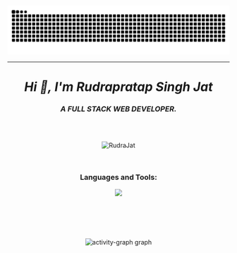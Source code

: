 <!-- Snake Eating Contribution Stat -->
<div>
<img src="https://raw.githubusercontent.com/RudraJat/RudraJat/output/snake.svg" alt="Snake animation" />
</div><hr>
<h1 align="center"><i>Hi 👋, I'm Rudrapratap Singh Jat</i></h1>
<h3 align="center"><i>A FULL STACK WEB DEVELOPER.</i></h3>
<br>
<br>

<!-- Views -->
<p align="center"> <img src="https://komarev.com/ghpvc/?username=RudraJat&label=Profile%20views&color=0e75b6&style=flat" alt="RudraJat" /> </p>
<br>


<h3 align="center">Languages and Tools:</h3>
<p align="center"> 
<img src="https://skillicons.dev/icons?i=aws,java,cloudflare,css,discord,docker,express,fastapi,figma,firebase,flask,git,github,html,ai,js,linux,mongodb,netlify,nextjs,nodejs,postgres,postman,powershell,py,react,regex,mysql,stackoverflow,supabase,svg,tailwind,twitter,ts,v,vercel,vite,instagram,vscode,bootstrap,pycharm,maven,npm,GPT&perline=8&theme=dark" />
</p>
<br>

<!-- CURRENT STREAK <p align="center"> <img align="center" src="https://github-readme-streak-stats.herokuapp.com?user=RudraJat&theme=dracula&hide_border=true" alt="RudraJat" /></p>-->







<!-- contribution Stats -->
<br><br>
<div style="text-align: center;">
        <img src="https://github-readme-activity-graph.vercel.app/graph?username=RudraJat&radius=16&theme=redical&area=true&order=5" height="300" alt="activity-graph graph" />
    </div>
<!--   <img src="https://github-readme-activity-graph.vercel.app/graph?username=GouravSittam&radius=16&theme=redical&area=true&order=5" height="300"  alt="activity-graph graph"  /> -->
